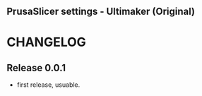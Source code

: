 ## PrusaSlicer settings - Ultimaker (Original)

# CHANGELOG

## Release 0.0.1

* first release, usuable.



